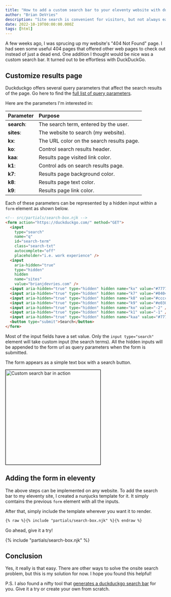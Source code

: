 ```yaml
---
title: "How to add a custom search bar to your eleventy website with duckduckgo"
author: "Brian DeVries"
description: "Site search is convenient for visitors, but not always easy to implement. Duckduckgo offers url parameters to customize the search results look and feel so you can make your own custom site search bar."
date: 2022-10-19T00:00:00.000Z
tags: [html]
---
```


A few weeks ago, I was sprucing up my website's "404 Not Found" page. I had seen some useful 404 pages that offered other web pages to check out instead of just a dead end. One addition I thought would be nice was a custom search bar. It turned out to be effortless with DuckDuckGo.

## Customize results page

Duckduckgo offers several query parameters that affect the search results of the page. Go here to find the [full list of query parameters](https://help.duckduckgo.com/settings/params/).

Here are the parameters I'm interested in:

| Parameter   | Purpose                                   |
| :---------- | :---------------------------------------- |
| **search**: | The search term, entered by the user.     |
| **sites**:  | The website to search (my website).       |
| **kx**:     | The URL color on the search results page. |
| **ko**:     | Control search results header.            |
| **kaa**:    | Results page visited link color.          |
| **k1**:     | Control ads on search results page.       |
| **k7**:     | Results page background color.            |
| **k8**:     | Results page text color.                  |
| **k9**:     | Results page link color.                  |

Each of these parameters can be represented by a hidden input within a `form` element as shown below.

```html
<!-- src/partials/search-box.njk -->
<form action="https://duckduckgo.com/" method="GET">
  <input
    type="search"
    name="q"
    id="search-term"
    class="search-txt"
    autocomplete="off"
    placeholder="i.e. work experience" />
  <input
    aria-hidden="true"
    type="hidden"
    hidden
    name="sites"
    value="brianjdevries.com" />
  <input aria-hidden="true" type="hidden" hidden name="kx" value="#777777" />
  <input aria-hidden="true" type="hidden" hidden name="k7" value="#040404" />
  <input aria-hidden="true" type="hidden" hidden name="k8" value="#cccccc" />
  <input aria-hidden="true" type="hidden" hidden name="k9" value="#e03021" />
  <input aria-hidden="true" type="hidden" hidden name="ko" value="-2" />
  <input aria-hidden="true" type="hidden" hidden name="k1" value="-1" />
  <input aria-hidden="true" type="hidden" hidden name="kaa" value="#777777" />
  <button type="submit">Search</button>
</form>
```

Most of the input fields have a set value. Only the `input type="search"` element will take custom input (the search terms). All the hidden inputs will be appended to the form url as query parameters when the form is submitted.

The form appears as a simple text box with a search button.

<img style="border: 1px solid black;" alt="Custom search bar in action" src="/images/blog/custom-duckduckgo-search-bar/live-search-bar.jpg" height="298" />

## Adding the form in eleventy

The above steps can be implemented on any website. To add the search bar to my eleventy site, I created a nunjucks template for it. It simply comtains the previous `form` element with all the inputs.

After that, simply include the template wherever you want it to render.

```html
{% raw %}{% include "partials/search-box.njk" %}{% endraw %}
```

Go ahead, give it a try!

<div class="demo" data-demo-label="search box demo">

{% include "partials/search-box.njk" %}

</div>

## Conclusion

Yes, it really is that easy. There are other ways to solve the onsite search problem, but this is my solution for now. I hope you found this helpful!

P.S. I also found a nifty tool that [generates a duckduckgo search bar](https://patdryburgh.com/blog/adding-a-custom-duckduckgo-search-bar-to-your-site/) for you. Give it a try or create your own from scratch.
